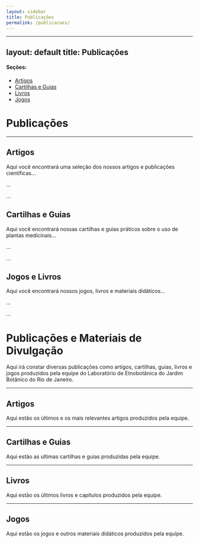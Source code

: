 ```yaml
---
layout: sidebar
title: Publicações
permalink: /publicacoes/
---
```

---
layout: default
title: Publicações
---

<div class="sidebar-nav">
    <h4>Seções:</h4>
    <ul>
        <li><a href="#artigos">Artigos</a></li>
        <li><a href="#cartilhas">Cartilhas e Guias</a></li>
        <li><a href="#livros">Livros</a></li>
        <li><a href="#jogos">Jogos</a></li>
    </ul>
</div>

# Publicações

<hr>

<h2 id="artigos">Artigos</h2>

<p>Aqui você encontrará uma seleção dos nossos artigos e publicações científicas...</p>
<p>...</p>
<p>...</p>

<h2 id="cartilhas">Cartilhas e Guias</h2>

<p>Aqui você encontrará nossas cartilhas e guias práticos sobre o uso de plantas medicinais...</p>
<p>...</p>
<p>...</p>

<h2 id="jogos-e-livros">Jogos e Livros</h2>

<p>Aqui você encontrará nossos jogos, livros e materiais didáticos...</p>
<p>...</p>
<p>...</p>

# Publicações e Materiais de Divulgação

Aqui irá constar diversas publicações como artigos, cartilhas, guias, livros e jogos produzidos pela equipe do Laboratório de Etnobotânica do Jardim Botânico do Rio de Janeiro.

---

## Artigos

Aqui estão os últimos e os mais relevantes artigos produzidos pela equipe.

---

## Cartilhas e Guias

Aqui estão as ultimas cartilhas e guias produzidas pela equipe.

---

## Livros

Aqui estão os últimos livros e capítulos produzidos pela equipe.

---

## Jogos
Aqui estão os jogos e outros materiais didáticos produzidos pela equipe.
